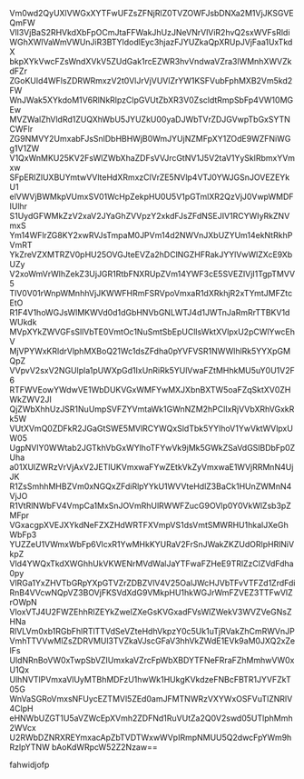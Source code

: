 Vm0wd2QyUXlVWGxXYTFwUFZsZFNjRlZ0TVZOWFJsbDNXa2M1VjJKSGVEQmFW
Vll3VjBaS2RHVkdXbFpOCmJtaFFWakJhUzJNeVNrVlViR2hvQ2sxWVFsRldi
WGhXWlVaWmVWUnJiR3BTYldodlEyc3hjazFJYUZkaQpXRUpJVjFaa1UxTkdX
bkpXYkVwcFZsWndXVkV5ZUdGak1rcEZWR3hvVndwaVZra3lWMnhXWVZkdFZr
ZGoKUld4WFlsZDRWRmxzV2t0VlJrVjVUVlZrYW1KSFVubFphMXB2Vm5kd2FW
WnJWak5XYkdoM1V6RlNkRlpzClpGVUtZbXR3V0ZscldtRmpSbFp4VW10MGEw
MVZWalZhVldRd1ZUQXhWbU5JYUZkU00yaDJWbTVrZDJGVwpTbGxSYTNCWFlr
ZG9NMVY2UmxabFJsSnlDbHBHWjB0WmJYUjNZMFpXY1ZOdE9WZFNiWGg1V1ZW
V1QxWnMKU25KV2FsWlZWbXhaZDFsVVJrcGtNV1J5V2taV1YySklRbmxYVmxw
SFpERlZlUXBUYmtwVVlteHdXRmxzClVrZE5NVlp4VTJ0YWJGSnJOVEZEYkU1
elVWVjBWMkpVUmxSV01WcHpZekpHU0U5V1pGTmlXR2QzVjJ0VwpWMDFIUlhr
S1UydGFWMkZzV2xaV2JYaGhZVVpzY2xkdFJsZFdNSEJIV1RCYWIyRkZNVmxS
Ym14WFlrZG8KY2xwRVJsTmpaM0JPVm14d2NWVnJXbUZYUm14ekNtRkhPVmRT
YkZreVZXMTRZV0pHU25OVGJteEVZa2hDClNGZHFRakJYYlVwWlZXcE9XbUZy
V2xoWmVrWlhZekZ3UjJGR1RtbFNXRUpZVm14YWF3cE5SVEZIVjI1TgpTMVV5
TlV0V01rWnpWMnhhVjJKWWFHRmFSRVpoVmxaR1dXRkhjR2xTYmtJMFZtcEtO
R1F4V1hoWGJsWlMKWVd0d1dGbHNVbGNLWTJ4d1JWTnJaRmRrTTBKV1dWUkdk
MVpXYkZWVGFsSllVbTE0VmtOc1NuSmtSbEpUCllsWktXVlpxU2pCWlYwcEhV
MjVPYWxKRldrVlphMXBoQ21Wc1dsZFdha0pYVFVSR1NWWlhlRk5YYXpGMQpZ
VVpvV2sxV2NGUlpla1pUWXpGd1IxUnRiRk5YUlVwaFZtMHhkMU5uY0U1V2F6
RTFWVEowYWdwVE1WbDUKVGxWMFYwMXJXbnBXTW5oaFZqSktXV0ZHWkZWV2JI
QjZWbXhhUzJSR1NuUmpSVFZYVmtaWk1GWnNZM2hPClIxRjVVbXRhVGxkRk5W
VUtXVmQ0ZDFkR2JGaGtSWE5MVlRCYWQxSldTbk5YYlhoV1YwVktWVlpxUW05
UgpNVlY0WWtab2JGTkhVbGxWYlhoTFYwVk9jMk5GWkZSaVdGSlBDbFp0ZUha
a01XUlZWRzVrVjAxV2JETlUKVmxwaFYwZEtkVkZyVmxwaE1WVjRRMnN4UjJK
R1ZsSmhhMHBZVm0xNGQxZFdiRlpYYkU1WVVteHdlZ3BaCk1HUnZWMnN4VjJO
R1VtRlNWbFV4VmpCa1MxSnJOVmRhUlRWWFZucG9OVlp0Y0VkWlZsb3pZMFpr
VGxacgpXVEJXYkdNeFZXZHdWRTFXVmpVS1dsVmtSMWRHU1hkalJXeGhWbFp3
YUZZeU1VWmxWbFp6VlcxR1YwMHkKYURaV2FrSnJWakZKZUdORlpHRlNiVkpZ
Vld4YWQxTkdXWGhhUkVKWENrMVdWalJaYTFwaFZHeE9TRlZzClZVdFdha0py
VlRGa1YxZHVTbGRpYXpGTVZrZDBZVlV4V25OalJWcHJVbTFvVTFZd1ZrdFdi
RnB4VVcwNQpVZ3BOVjFKSVdXdG9VMkpHU1hkWGJrWmFZVEZ3TTFwVlZrOWpN
VloxVTJ4U2FWZEhhRlZEYkZwelZXeGsKVGxadFVsWlZWekV3WVZVeGNsZHNa
RlVLVm0xb1RGbFhlRTlTTVdSeVZteHdhVkpzY0c5Uk1uTjRVakZhCmRWVnJP
VmhTTVVwMlZsZDRVMUl3TVZkaVJscGFaV3hhVkZWdE1EVk9aM0JXQ2xZelFs
UldNRnBoVW0xTwpSbVZIUmxkaVZrcFpWbXBDYTFNeFRraFZhMmhwVW0xU1Qx
UlhNVTlPVmxaVlUyMTBhMDFzU1hwWk1HUkgKVkdzeFNBcFBTR1JYVFZkT05G
WnVaSGRoVmxsNFUycEZTMVl5ZEd0amJFMTNWRzVXYWxOSFVuTlZNRlV4ClpH
eHNWbUZGT1U5aVZWcEpXVmh2ZDFNd1RuVUtZa2Q0V2swd05UTlphMmh2WVcx
U2RWbDZNRXREYmxacApZbTVDTWxwWVpIRmpNMUU5Q2dwcFpYWm9hRzlpYTNW
bAoKdWRpcW52Z2Nzaw==

fahwidjofp